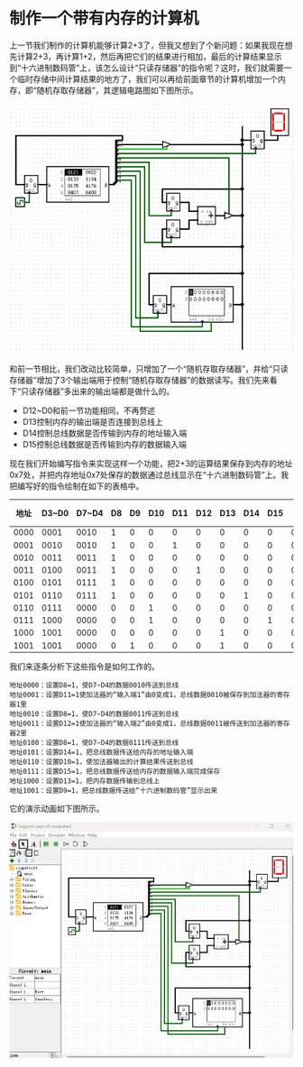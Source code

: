 # 制作一个带有内存的计算机

上一节我们制作的计算机能够计算2+3了，但我又想到了个新问题：如果我现在想先计算2+3，再计算1+2，然后再把它们的结果进行相加，最后的计算结果显示到“十六进制数码管”上，该怎么设计“只读存储器”的指令呢？这时，我们就需要一个临时存储中间计算结果的地方了，我们可以再给前面章节的计算机增加一个内存，即“随机存取存储器”，其逻辑电路图如下图所示。

![](pic/5-4.gif)

和前一节相比，我们改动比较简单，只增加了一个“随机存取存储器”，并给“只读存储器”增加了3个输出端用于控制“随机存取存储器”的数据读写。我们先来看下“只读存储器”多出来的输出端都是做什么的。
* D12~D0和前一节功能相同，不再赘述
* D13控制内存的输出端是否连接到总线上
* D14控制总线数据是否传输到内存的地址输入端
* D15控制总线数据是否传输到内存的数据输入端

现在我们开始编写指令来实现这样一个功能，把2+3的运算结果保存到内存的地址0x7处，并把内存地址0x7处保存的数据通过总线显示在“十六进制数码管”上。我把编写好的指令绘制在如下的表格中。

|地址|D3\~D0|D7\~D4|D8|D9|D10|D11|D12|D13|D14|D15|十六进制|
|-|-|-|-|-|-|-|-|-|-|-|-|
|0000|0001|0010|1|0|0|0|0|0|0|0|0x121|
|0001|0010|0010|1|0|0|1|0|0|0|0|0x922|
|0010|0011|0011|1|0|0|0|0|0|0|0|0x133|
|0011|0100|0011|1|0|0|0|1|0|0|0|0x1134|
|0100|0101|0111|1|0|0|0|0|0|0|0|0x175|
|0101|0110|0111|1|0|0|0|0|0|1|0|0x4176|
|0110|0111|0000|0|0|1|0|0|0|0|0|0x407|
|0111|1000|0000|0|0|1|0|0|0|0|1|0x8408|
|1000|1001|0000|0|0|0|0|0|1|0|0|0x2009|
|1001|1001|0000|0|1|0|0|0|1|0|0|0x2209|

我们来逐条分析下这些指令是如何工作的。

    地址0000：设置D8=1，使D7~D4的数据0010传送到总线
    地址0001：设置D11=1使加法器的“输入端1”由0变成1，总线数据0010被保存到加法器的寄存器1里
    地址0010：设置D8=1，使D7~D4的数据0011传送到总线
    地址0011：设置D12=1使加法器的“输入端2”由0变成1，总线数据0011被传送到加法器的寄存器2里
    地址0100：设置D8=1，使D7~D4的数据0111传送到总线
    地址0101：设置D14=1，把总线数据传送给内存的地址输入端
    地址0110：设置D10=1，使加法器输出的计算结果传送到总线
    地址0111：设置D15=1，把总线数据传送给内存的数据输入端完成保存
    地址1000：设置D13=1，把内存数据传输到总线上
    地址1001：设置D9=1，把总线数据传送给“十六进制数码管”显示出来

它的演示动画如下图所示。

![](pic/5-5.gif)
